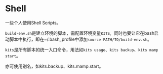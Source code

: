# Shell

一些个人使用Shell Scripts。

`build-env.sh`是建立环境的脚本，需配置环境变量`KITS`，同时也要让它在bash启动脚本中执行，即在~/.bash_profile中添加`source PATH/TO/build-env.sh`。

`kits`是所有脚本的统一入口命令，用法如`kits usage`、`kits backup`、`kits mamp start`。

亦可使用别名，如kits.backup、kits.mamp.start。